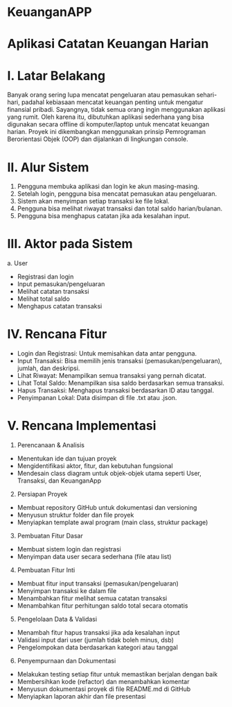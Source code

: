 # KeuanganAPP
# Aplikasi Catatan Keuangan Harian

# I.	Latar Belakang
Banyak orang sering lupa mencatat pengeluaran atau pemasukan sehari-hari, padahal kebiasaan mencatat keuangan penting untuk mengatur finansial pribadi. Sayangnya, tidak semua orang ingin menggunakan aplikasi yang rumit. Oleh karena itu, dibutuhkan aplikasi sederhana yang bisa digunakan secara offline di komputer/laptop untuk mencatat keuangan harian. Proyek ini dikembangkan menggunakan prinsip Pemrograman Berorientasi Objek (OOP) dan dijalankan di lingkungan console.

# II.	Alur Sistem
1.	Pengguna membuka aplikasi dan login ke akun masing-masing.
2.	Setelah login, pengguna bisa mencatat pemasukan atau pengeluaran.
3.	Sistem akan menyimpan setiap transaksi ke file lokal.
4.	Pengguna bisa melihat riwayat transaksi dan total saldo harian/bulanan.
5.	Pengguna bisa menghapus catatan jika ada kesalahan input.

# III.	Aktor pada Sistem
a. User
- Registrasi dan login
- Input pemasukan/pengeluaran
- Melihat catatan transaksi
- Melihat total saldo
- Menghapus catatan transaksi

# IV.	Rencana Fitur
- Login dan Registrasi: Untuk memisahkan data antar pengguna.
- Input Transaksi: Bisa memilih jenis transaksi (pemasukan/pengeluaran), jumlah, dan deskripsi.
- Lihat Riwayat: Menampilkan semua transaksi yang pernah dicatat.
- Lihat Total Saldo: Menampilkan sisa saldo berdasarkan semua transaksi.
- Hapus Transaksi: Menghapus transaksi berdasarkan ID atau tanggal.
- Penyimpanan Lokal: Data disimpan di file .txt atau .json.
  
# V.	Rencana Implementasi
1.	Perencanaan & Analisis
- Menentukan ide dan tujuan proyek
- Mengidentifikasi aktor, fitur, dan kebutuhan fungsional
- Mendesain class diagram untuk objek-objek utama seperti User, Transaksi, dan KeuanganApp

2. Persiapan Proyek
- Membuat repository GitHub untuk dokumentasi dan versioning
- Menyusun struktur folder dan file proyek
- Menyiapkan template awal program (main class, struktur package)

3.	Pembuatan Fitur Dasar
- Membuat sistem login dan registrasi
- Menyimpan data user secara sederhana (file atau list)

4.	Pembuatan Fitur Inti
- Membuat fitur input transaksi (pemasukan/pengeluaran)
- Menyimpan transaksi ke dalam file
- Menambahkan fitur melihat semua catatan transaksi
- Menambahkan fitur perhitungan saldo total secara otomatis

5.	Pengelolaan Data & Validasi
- Menambah fitur hapus transaksi jika ada kesalahan input
- Validasi input dari user (jumlah tidak boleh minus, dsb)
- Pengelompokan data berdasarkan kategori atau tanggal

6.	Penyempurnaan dan Dokumentasi
- Melakukan testing setiap fitur untuk memastikan berjalan dengan baik
- Membersihkan kode (refactor) dan menambahkan komentar
- Menyusun dokumentasi proyek di file README.md di GitHub
- Menyiapkan laporan akhir dan file presentasi
